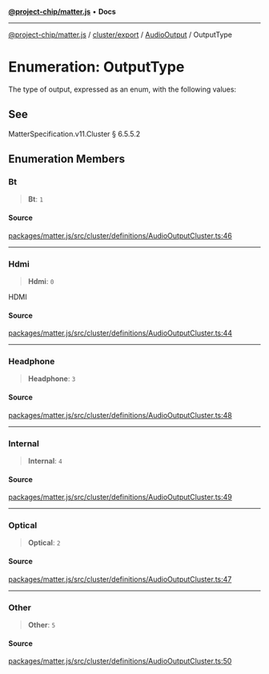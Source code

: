 [**@project-chip/matter.js**](../../../../../README.md) • **Docs**

***

[@project-chip/matter.js](../../../../../modules.md) / [cluster/export](../../../README.md) / [AudioOutput](../README.md) / OutputType

# Enumeration: OutputType

The type of output, expressed as an enum, with the following values:

## See

MatterSpecification.v11.Cluster § 6.5.5.2

## Enumeration Members

### Bt

> **Bt**: `1`

#### Source

[packages/matter.js/src/cluster/definitions/AudioOutputCluster.ts:46](https://github.com/project-chip/matter.js/blob/7a8cbb56b87d4ccf34bec5a9a95ab40a1711324f/packages/matter.js/src/cluster/definitions/AudioOutputCluster.ts#L46)

***

### Hdmi

> **Hdmi**: `0`

HDMI

#### Source

[packages/matter.js/src/cluster/definitions/AudioOutputCluster.ts:44](https://github.com/project-chip/matter.js/blob/7a8cbb56b87d4ccf34bec5a9a95ab40a1711324f/packages/matter.js/src/cluster/definitions/AudioOutputCluster.ts#L44)

***

### Headphone

> **Headphone**: `3`

#### Source

[packages/matter.js/src/cluster/definitions/AudioOutputCluster.ts:48](https://github.com/project-chip/matter.js/blob/7a8cbb56b87d4ccf34bec5a9a95ab40a1711324f/packages/matter.js/src/cluster/definitions/AudioOutputCluster.ts#L48)

***

### Internal

> **Internal**: `4`

#### Source

[packages/matter.js/src/cluster/definitions/AudioOutputCluster.ts:49](https://github.com/project-chip/matter.js/blob/7a8cbb56b87d4ccf34bec5a9a95ab40a1711324f/packages/matter.js/src/cluster/definitions/AudioOutputCluster.ts#L49)

***

### Optical

> **Optical**: `2`

#### Source

[packages/matter.js/src/cluster/definitions/AudioOutputCluster.ts:47](https://github.com/project-chip/matter.js/blob/7a8cbb56b87d4ccf34bec5a9a95ab40a1711324f/packages/matter.js/src/cluster/definitions/AudioOutputCluster.ts#L47)

***

### Other

> **Other**: `5`

#### Source

[packages/matter.js/src/cluster/definitions/AudioOutputCluster.ts:50](https://github.com/project-chip/matter.js/blob/7a8cbb56b87d4ccf34bec5a9a95ab40a1711324f/packages/matter.js/src/cluster/definitions/AudioOutputCluster.ts#L50)
